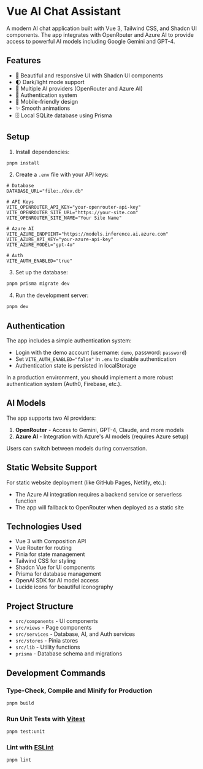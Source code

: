 # Vue AI Chat Assistant

A modern AI chat application built with Vue 3, Tailwind CSS, and Shadcn UI components. The app integrates with OpenRouter and Azure AI to provide access to powerful AI models including Google Gemini and GPT-4.

## Features

- 🎨 Beautiful and responsive UI with Shadcn UI components
- 🌓 Dark/light mode support
- 🤖 Multiple AI providers (OpenRouter and Azure AI)
- 🔐 Authentication system
- 📱 Mobile-friendly design
- ✨ Smooth animations
- 🗄️ Local SQLite database using Prisma

## Setup

1. Install dependencies:

```sh
pnpm install
```

2. Create a `.env` file with your API keys:

```
# Database
DATABASE_URL="file:./dev.db"

# API Keys
VITE_OPENROUTER_API_KEY="your-openrouter-api-key"
VITE_OPENROUTER_SITE_URL="https://your-site.com"
VITE_OPENROUTER_SITE_NAME="Your Site Name"

# Azure AI
VITE_AZURE_ENDPOINT="https://models.inference.ai.azure.com"
VITE_AZURE_API_KEY="your-azure-api-key"
VITE_AZURE_MODEL="gpt-4o"

# Auth
VITE_AUTH_ENABLED="true"
```

3. Set up the database:

```sh
pnpm prisma migrate dev
```

4. Run the development server:

```sh
pnpm dev
```

## Authentication

The app includes a simple authentication system:

- Login with the demo account (username: `demo`, password: `password`)
- Set `VITE_AUTH_ENABLED="false"` in `.env` to disable authentication
- Authentication state is persisted in localStorage

In a production environment, you should implement a more robust authentication system (Auth0, Firebase, etc.).

## AI Models

The app supports two AI providers:

1. **OpenRouter** - Access to Gemini, GPT-4, Claude, and more models
2. **Azure AI** - Integration with Azure's AI models (requires Azure setup)

Users can switch between models during conversation.

## Static Website Support

For static website deployment (like GitHub Pages, Netlify, etc.):

- The Azure AI integration requires a backend service or serverless function
- The app will fallback to OpenRouter when deployed as a static site

## Technologies Used

- Vue 3 with Composition API
- Vue Router for routing
- Pinia for state management
- Tailwind CSS for styling
- Shadcn Vue for UI components
- Prisma for database management
- OpenAI SDK for AI model access
- Lucide icons for beautiful iconography

## Project Structure

- `src/components` - UI components
- `src/views` - Page components
- `src/services` - Database, AI, and Auth services
- `src/stores` - Pinia stores
- `src/lib` - Utility functions
- `prisma` - Database schema and migrations

## Development Commands

### Type-Check, Compile and Minify for Production

```sh
pnpm build
```

### Run Unit Tests with [Vitest](https://vitest.dev/)

```sh
pnpm test:unit
```

### Lint with [ESLint](https://eslint.org/)

```sh
pnpm lint
```
